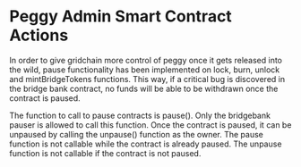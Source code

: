 # Peggy Admin Smart Contract Actions

In order to give gridchain more control of peggy once it gets released into the wild, pause functionality has been implemented on lock, burn, unlock and mintBridgeTokens functions. This way, if a critical bug is discovered in the bridge bank contract, no funds will be able to be withdrawn once the contract is paused.

The function to call to pause contracts is pause(). Only the bridgebank pauser is allowed to call this function. Once the contract is paused, it can be unpaused by calling the unpause() function as the owner. The pause function is not callable while the contract is already paused. The unpause function is not callable if the contract is not paused. 